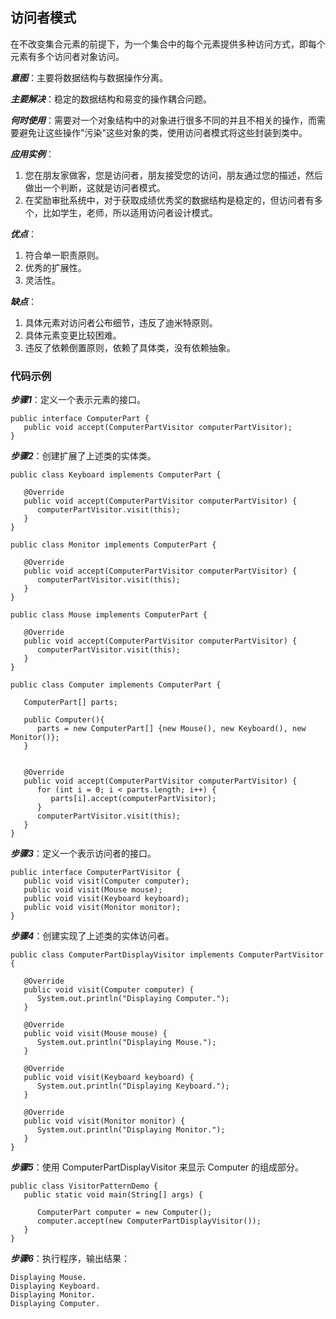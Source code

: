 ## 访问者模式
在不改变集合元素的前提下，为一个集合中的每个元素提供多种访问方式，即每个元素有多个访问者对象访问。

***意图***：主要将数据结构与数据操作分离。

***主要解决***：稳定的数据结构和易变的操作耦合问题。

***何时使用***：需要对一个对象结构中的对象进行很多不同的并且不相关的操作，而需要避免让这些操作"污染"这些对象的类，使用访问者模式将这些封装到类中。

***应用实例***： 
1. 您在朋友家做客，您是访问者，朋友接受您的访问，朋友通过您的描述，然后做出一个判断，这就是访问者模式。
2. 在奖励审批系统中，对于获取成绩优秀奖的数据结构是稳定的，但访问者有多个，比如学生，老师，所以适用访问者设计模式。
 
***优点***：
1. 符合单一职责原则。
2. 优秀的扩展性。
3. 灵活性。

***缺点***：
1. 具体元素对访问者公布细节，违反了迪米特原则。
2. 具体元素变更比较困难。
3. 违反了依赖倒置原则，依赖了具体类，没有依赖抽象。

### 代码示例
***步骤1***：定义一个表示元素的接口。
```
public interface ComputerPart {
   public void accept(ComputerPartVisitor computerPartVisitor);
}
```
***步骤2***：创建扩展了上述类的实体类。
```
public class Keyboard implements ComputerPart {
 
   @Override
   public void accept(ComputerPartVisitor computerPartVisitor) {
      computerPartVisitor.visit(this);
   }
}
```
```
public class Monitor implements ComputerPart {
 
   @Override
   public void accept(ComputerPartVisitor computerPartVisitor) {
      computerPartVisitor.visit(this);
   }
}
```
```
public class Mouse implements ComputerPart {
 
   @Override
   public void accept(ComputerPartVisitor computerPartVisitor) {
      computerPartVisitor.visit(this);
   }
}
```
```
public class Computer implements ComputerPart {
   
   ComputerPart[] parts;
 
   public Computer(){
      parts = new ComputerPart[] {new Mouse(), new Keyboard(), new Monitor()};      
   } 
 
 
   @Override
   public void accept(ComputerPartVisitor computerPartVisitor) {
      for (int i = 0; i < parts.length; i++) {
         parts[i].accept(computerPartVisitor);
      }
      computerPartVisitor.visit(this);
   }
}
```
***步骤3***：定义一个表示访问者的接口。
```
public interface ComputerPartVisitor {
   public void visit(Computer computer);
   public void visit(Mouse mouse);
   public void visit(Keyboard keyboard);
   public void visit(Monitor monitor);
}
```
***步骤4***：创建实现了上述类的实体访问者。
```
public class ComputerPartDisplayVisitor implements ComputerPartVisitor {
 
   @Override
   public void visit(Computer computer) {
      System.out.println("Displaying Computer.");
   }
 
   @Override
   public void visit(Mouse mouse) {
      System.out.println("Displaying Mouse.");
   }
 
   @Override
   public void visit(Keyboard keyboard) {
      System.out.println("Displaying Keyboard.");
   }
 
   @Override
   public void visit(Monitor monitor) {
      System.out.println("Displaying Monitor.");
   }
}
```
***步骤5***：使用 ComputerPartDisplayVisitor 来显示 Computer 的组成部分。
```
public class VisitorPatternDemo {
   public static void main(String[] args) {
 
      ComputerPart computer = new Computer();
      computer.accept(new ComputerPartDisplayVisitor());
   }
}
```
***步骤6***：执行程序，输出结果：
```
Displaying Mouse.
Displaying Keyboard.
Displaying Monitor.
Displaying Computer.
```
